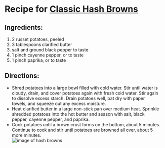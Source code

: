 # Recipe for [Classic Hash Browns](http://allrecipes.com/recipe/220520/classic-hash-browns/)
## Ingredients:
1) 2 russet potatoes, peeled
2) 3 tablespoons clarified butter
3) salt and ground black pepper to taste
4) 1 pinch cayenne pepper, or to taste
5) 1 pinch paprika, or to taste  
## Directions:
- Shred potatoes into a large bowl filled with cold water. Stir until water is cloudy, drain, and cover potatoes again with fresh cold water. Stir again to dissolve excess starch. Drain potatoes well, pat dry with paper towels, and squeeze out any excess moisture.
- Heat clarified butter in a large non-stick pan over medium heat. Sprinkle shredded potatoes into the hot butter and season with salt, black pepper, cayenne pepper, and paprika.
- Cook potatoes until a brown crust forms on the bottom, about 5 minutes. Continue to cook and stir until potatoes are browned all over, about 5 more minutes.  
![image of hash browns](http://images.media-allrecipes.com/userphotos/250x250/807006.jpg)
